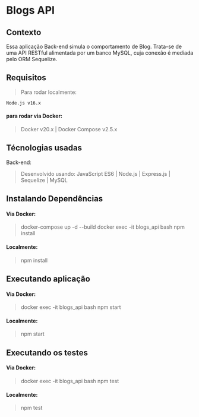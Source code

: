 # Blogs API

## Contexto
Essa aplicação Back-end simula o comportamento de Blog. Trata-se de uma API RESTful alimentada por um banco MySQL, cuja conexão é mediada pelo ORM Sequelize.

## Requisitos
> Para rodar localmente:
``` Altere o arquivo *.env.example* para *.env*
Node.js v16.x
```

#### para rodar via Docker:
> Docker v20.x | Docker Compose v2.5.x

## Técnologias usadas

Back-end:
> Desenvolvido usando: JavaScript ES6 | Node.js | Express.js | Sequelize | MySQL

## Instalando Dependências
#### Via Docker:
> docker-compose up -d --build
> docker exec -it blogs_api bash
> npm install

#### Localmente:
> npm install

## Executando aplicação

#### Via Docker:
> docker exec -it blogs_api bash
> npm start

#### Localmente:
> npm start

## Executando os testes

#### Via Docker:
> docker exec -it blogs_api bash
> npm test

#### Localmente:
> npm test
